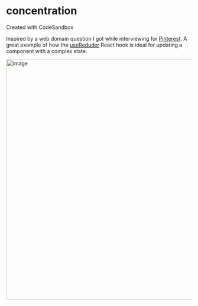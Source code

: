 # concentration
Created with CodeSandbox

Inspired by a web domain question I got while interviewing for [Pinterest](https://www.pinterestcareers.com/job-search-results/?keyword=Software%20Engineer). A great example of how the [useReduder](https://react.dev/reference/react/useReducer) React hook is ideal for updating a component with a complex state.

<img width="652" alt="image" src="https://user-images.githubusercontent.com/11517446/236108969-cadcb46b-ef22-4545-8ed9-7a0629d0b9fa.png">
